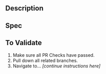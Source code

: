 ## Description
<!-- Add description of work done here -->

## Spec


## To Validate

1. Make sure all PR Checks have passed.
2. Pull down all related branches.
3. Navigate to... _[continue instructions here]_